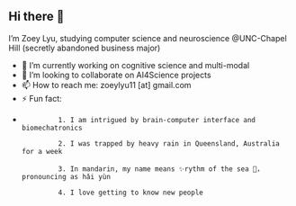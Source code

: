 ## Hi there 👋


I’m Zoey Lyu, studying computer science and neuroscience @UNC-Chapel Hill
(secretly abandoned business major)
- 🔭 I’m currently working on cognitive science and multi-modal
- 💞️ I’m looking to collaborate on AI4Science projects
- 📫 How to reach me: zoeylyu11 [at] gmail.com
- ⚡ Fun fact:
- 
               1. I am intrigued by brain-computer interface and biomechatronics 

               2. I was trapped by heavy rain in Queensland, Australia for a week

               3. In mandarin, my name means ✨rythm of the sea 🌊，pronouncing as hǎi yùn

               4. I love getting to know new people
<!--
**ZoeyLLL/ZoeyLLL** is a ✨ _special_ ✨ repository because its `README.md` (this file) appears on your GitHub profile.
-->



